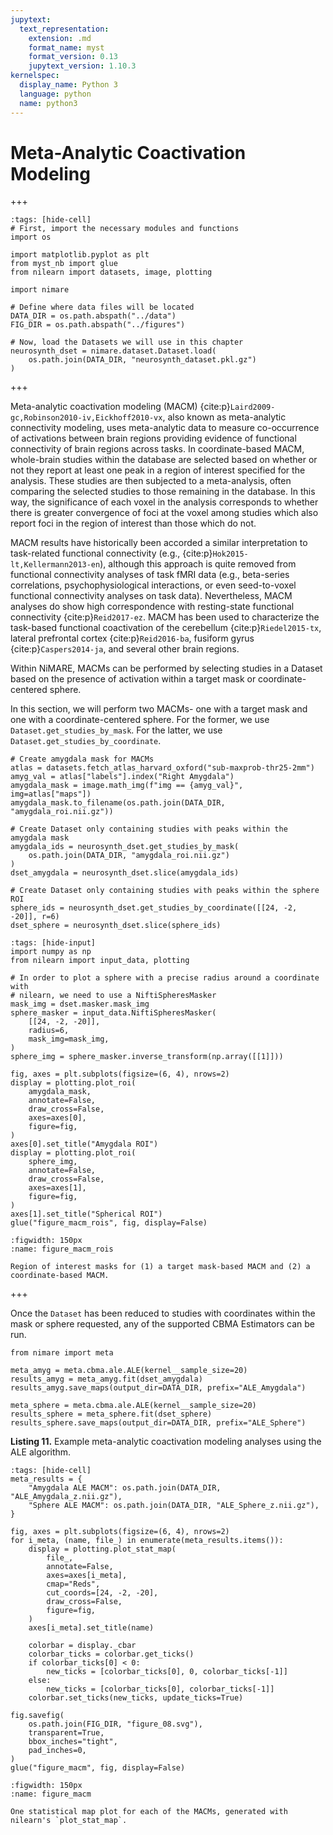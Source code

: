 ```yaml
---
jupytext:
  text_representation:
    extension: .md
    format_name: myst
    format_version: 0.13
    jupytext_version: 1.10.3
kernelspec:
  display_name: Python 3
  language: python
  name: python3
---
```


# Meta-Analytic Coactivation Modeling

+++

```{code-cell} ipython3
:tags: [hide-cell]
# First, import the necessary modules and functions
import os

import matplotlib.pyplot as plt
from myst_nb import glue
from nilearn import datasets, image, plotting

import nimare

# Define where data files will be located
DATA_DIR = os.path.abspath("../data")
FIG_DIR = os.path.abspath("../figures")

# Now, load the Datasets we will use in this chapter
neurosynth_dset = nimare.dataset.Dataset.load(
    os.path.join(DATA_DIR, "neurosynth_dataset.pkl.gz")
)
```

+++

Meta-analytic coactivation modeling (MACM) {cite:p}`Laird2009-gc,Robinson2010-iv,Eickhoff2010-vx`, also known as meta-analytic connectivity modeling, uses meta-analytic data to measure co-occurrence of activations between brain regions providing evidence of functional connectivity of brain regions across tasks.
In coordinate-based MACM, whole-brain studies within the database are selected based on whether or not they report at least one peak in a region of interest specified for the analysis.
These studies are then subjected to a meta-analysis, often comparing the selected studies to those remaining in the database.
In this way, the significance of each voxel in the analysis corresponds to whether there is greater convergence of foci at the voxel among studies which also report foci in the region of interest than those which do not.

<!-- TODO: Determine appropriate citation style here. -->

MACM results have historically been accorded a similar interpretation to task-related functional connectivity (e.g., {cite:p}`Hok2015-lt,Kellermann2013-en`), although this approach is quite removed from functional connectivity analyses of task fMRI data (e.g., beta-series correlations, psychophysiological interactions, or even seed-to-voxel functional connectivity analyses on task data).
Nevertheless, MACM analyses do show high correspondence with resting-state functional connectivity {cite:p}`Reid2017-ez`.
MACM has been used to characterize the task-based functional coactivation of the cerebellum {cite:p}`Riedel2015-tx`, lateral prefrontal cortex {cite:p}`Reid2016-ba`, fusiform gyrus {cite:p}`Caspers2014-ja`, and several other brain regions.

Within NiMARE, MACMs can be performed by selecting studies in a Dataset based on the presence of activation within a target mask or coordinate-centered sphere.

In this section, we will perform two MACMs- one with a target mask and one with a coordinate-centered sphere.
For the former, we use `Dataset.get_studies_by_mask`.
For the latter, we use `Dataset.get_studies_by_coordinate`.

```{code-cell} ipython3
# Create amygdala mask for MACMs
atlas = datasets.fetch_atlas_harvard_oxford("sub-maxprob-thr25-2mm")
amyg_val = atlas["labels"].index("Right Amygdala")
amygdala_mask = image.math_img(f"img == {amyg_val}", img=atlas["maps"])
amygdala_mask.to_filename(os.path.join(DATA_DIR, "amygdala_roi.nii.gz"))

# Create Dataset only containing studies with peaks within the amygdala mask
amygdala_ids = neurosynth_dset.get_studies_by_mask(
    os.path.join(DATA_DIR, "amygdala_roi.nii.gz")
)
dset_amygdala = neurosynth_dset.slice(amygdala_ids)

# Create Dataset only containing studies with peaks within the sphere ROI
sphere_ids = neurosynth_dset.get_studies_by_coordinate([[24, -2, -20]], r=6)
dset_sphere = neurosynth_dset.slice(sphere_ids)
```

```{code-cell} ipython3
:tags: [hide-input]
import numpy as np
from nilearn import input_data, plotting

# In order to plot a sphere with a precise radius around a coordinate with
# nilearn, we need to use a NiftiSpheresMasker
mask_img = dset.masker.mask_img
sphere_masker = input_data.NiftiSpheresMasker(
    [[24, -2, -20]],
    radius=6,
    mask_img=mask_img,
)
sphere_img = sphere_masker.inverse_transform(np.array([[1]]))

fig, axes = plt.subplots(figsize=(6, 4), nrows=2)
display = plotting.plot_roi(
    amygdala_mask,
    annotate=False,
    draw_cross=False,
    axes=axes[0],
    figure=fig,
)
axes[0].set_title("Amygdala ROI")
display = plotting.plot_roi(
    sphere_img,
    annotate=False,
    draw_cross=False,
    axes=axes[1],
    figure=fig,
)
axes[1].set_title("Spherical ROI")
glue("figure_macm_rois", fig, display=False)
```

```{glue:figure} figure_macm_rois
:figwidth: 150px
:name: figure_macm_rois

Region of interest masks for (1) a target mask-based MACM and (2) a coordinate-based MACM.
```

+++

Once the `Dataset` has been reduced to studies with coordinates within the mask or sphere requested, any of the supported CBMA Estimators can be run.

```{code-cell} ipython3
from nimare import meta

meta_amyg = meta.cbma.ale.ALE(kernel__sample_size=20)
results_amyg = meta_amyg.fit(dset_amygdala)
results_amyg.save_maps(output_dir=DATA_DIR, prefix="ALE_Amygdala")

meta_sphere = meta.cbma.ale.ALE(kernel__sample_size=20)
results_sphere = meta_sphere.fit(dset_sphere)
results_sphere.save_maps(output_dir=DATA_DIR, prefix="ALE_Sphere")
```

**Listing 11.** Example meta-analytic coactivation modeling analyses using the ALE algorithm.

```{code-cell} ipython3
:tags: [hide-cell]
meta_results = {
    "Amygdala ALE MACM": os.path.join(DATA_DIR, "ALE_Amygdala_z.nii.gz"),
    "Sphere ALE MACM": os.path.join(DATA_DIR, "ALE_Sphere_z.nii.gz"),
}

fig, axes = plt.subplots(figsize=(6, 4), nrows=2)
for i_meta, (name, file_) in enumerate(meta_results.items()):
    display = plotting.plot_stat_map(
        file_,
        annotate=False,
        axes=axes[i_meta],
        cmap="Reds",
        cut_coords=[24, -2, -20],
        draw_cross=False,
        figure=fig,
    )
    axes[i_meta].set_title(name)

    colorbar = display._cbar
    colorbar_ticks = colorbar.get_ticks()
    if colorbar_ticks[0] < 0:
        new_ticks = [colorbar_ticks[0], 0, colorbar_ticks[-1]]
    else:
        new_ticks = [colorbar_ticks[0], colorbar_ticks[-1]]
    colorbar.set_ticks(new_ticks, update_ticks=True)

fig.savefig(
    os.path.join(FIG_DIR, "figure_08.svg"),
    transparent=True,
    bbox_inches="tight",
    pad_inches=0,
)
glue("figure_macm", fig, display=False)
```

```{glue:figure} figure_macm
:figwidth: 150px
:name: figure_macm

One statistical map plot for each of the MACMs, generated with nilearn's `plot_stat_map`.
```
